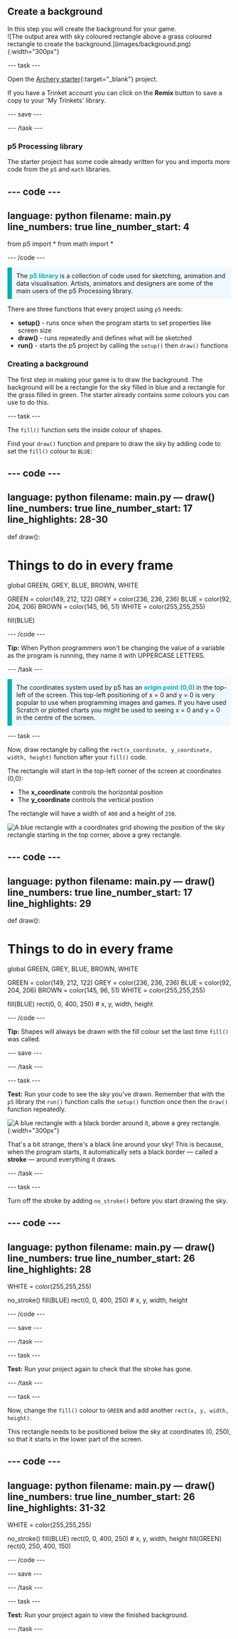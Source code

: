 ## Create a background

<div style="display: flex; flex-wrap: wrap">
<div style="flex-basis: 200px; flex-grow: 1; margin-right: 15px;">
In this step you will create the background for your game.
</div>
<div>
![The output area with sky coloured rectangle above a grass coloured rectangle to create the background.](images/background.png){:width="300px"}
</div>
</div>

--- task ---

Open the [Archery starter](https://trinket.io/python/bbcc44911d){:target="_blank"} project. 

If you have a Trinket account you can click on the **Remix** button to save a copy to your 'My Trinkets' library.

--- save ---

--- /task ---

### p5 Processing library

The starter project has some code already written for you and imports more code from the `p5` and `math` libraries. 

--- code ---
---
language: python
filename: main.py
line_numbers: true
line_number_start: 4
---

from p5 import *
from math import *

--- /code ---

<p style="border-left: solid; border-width:10px; border-color: #0faeb0; background-color: aliceblue; padding: 10px;">
The <span style="color: #0faeb0; font-weight: bold;"> p5 library </span> is a collection of code used for sketching, animation and data visualisation. Artists, animators and designers are some of the main users of the p5 Processing library.  
</p>

There are three functions that every project using `p5` needs:
+ **setup()** - runs once when the program starts to set properties like screen size  
+ **draw()** - runs repeatedly and defines what will be sketched
+ **run()** - starts the p5 project by calling the `setup()` then `draw()` functions

### Creating a background

The first step in making your game is to draw the background. The background will be a rectangle for the sky filled in blue and a rectangle for the grass filled in green. The starter already contains some colours you can use to do this.

--- task ---

The `fill()` function sets the inside colour of shapes. 

Find your `draw()` function and prepare to draw the sky by adding code to set the `fill()` colour to `BLUE`:

--- code ---
---
language: python
filename: main.py — draw()
line_numbers: true
line_number_start: 17
line_highlights: 28-30
---
def draw():
  # Things to do in every frame
  
  global GREEN, GREY, BLUE, BROWN, WHITE
  
  GREEN = color(149, 212, 122)
  GREY = color(236, 236, 236)
  BLUE = color(92, 204, 206)
  BROWN = color(145, 96, 51)
  WHITE = color(255,255,255)
  
  fill(BLUE)


--- /code ---

**Tip:** When Python programmers won't be changing the value of a variable as the program is running, they name it with UPPERCASE LETTERS.

--- /task ---

<p style="border-left: solid; border-width:10px; border-color: #0faeb0; background-color: aliceblue; padding: 10px;">
The coordinates system  used by p5 has an <span style="color: #0faeb0; font-weight: bold;"> origin point (0,0) </span> in the top-left of the screen. This top-left positioning of x = 0 and y = 0 is very popular to use when programming images and games. If you have used Scratch or plotted charts you might be used to seeing x = 0 and y = 0 in the centre of the screen. 
</p>

--- task ---

Now, draw rectangle by calling the `rect(x_coordinate, y_coordinate, width, height)` function after your `fill()` code.

The rectangle will start in the top-left corner of the screen at coordinates (0,0): 
+ The **x_coordinate** controls the horizontal position 
+ The **y_coordinate** controls the vertical postion 

The rectangle will have a width of `400` and a height of `250`.

![A blue rectangle with a coordinates grid showing the position of the sky rectangle starting in the top corner, above a grey rectangle.](images/sky_coords.png)

--- code ---
---
language: python
filename: main.py — draw()
line_numbers: true
line_number_start: 17 
line_highlights: 29
---
def draw():
  # Things to do in every frame
  
  global GREEN, GREY, BLUE, BROWN, WHITE
  
  GREEN = color(149, 212, 122)
  GREY = color(236, 236, 236)
  BLUE = color(92, 204, 206)
  BROWN = color(145, 96, 51)
  WHITE = color(255,255,255)
  
  fill(BLUE)
  rect(0, 0, 400, 250) # x, y, width, height


--- /code ---

**Tip:** Shapes will always be drawn with the fill colour set the last time `fill()` was called.

--- save ---

--- /task ---

--- task ---

**Test:** Run your code to see the sky you've drawn. Remember that with the `p5` library the `run()` function calls the `setup()` function once then the `draw()` function repeatedly.  

![A blue rectangle with a black border around it, above a grey rectangle.](images/sky_stroke.png){:width="300px"}

That's a bit strange, there's a black line around your sky! This is because, when the program starts, it automatically sets a black border — called a **stroke** — around everything it draws.

--- /task ---

--- task ---

Turn off the stroke by adding `no_stroke()` before you start drawing the sky.

--- code ---
---
language: python
filename: main.py — draw()
line_numbers: true
line_number_start: 26
line_highlights: 28
---
  WHITE = color(255,255,255)

  no_stroke()
  fill(BLUE)
  rect(0, 0, 400, 250) # x, y, width, height


--- /code ---

--- save ---

--- /task ---

--- task ---

**Test:** Run your project again to check that the stroke has gone.

--- /task ---

--- task ---

Now, change the `fill()` colour to `GREEN` and add another `rect(x, y, width, height)`. 

This rectangle needs to be positioned below the sky at coordinates (0, 250), so that it starts in the lower part of the screen.

--- code ---
---
language: python
filename: main.py — draw()
line_numbers: true
line_number_start: 26
line_highlights: 31-32
---
  WHITE = color(255,255,255)
  
  no_stroke()
  fill(BLUE)
  rect(0, 0, 400, 250) # x, y, width, height
  fill(GREEN)
  rect(0, 250, 400, 150)


--- /code ---

--- save ---

--- /task ---

--- task ---

**Test:** Run your project again to view the finished background.

--- /task ---
